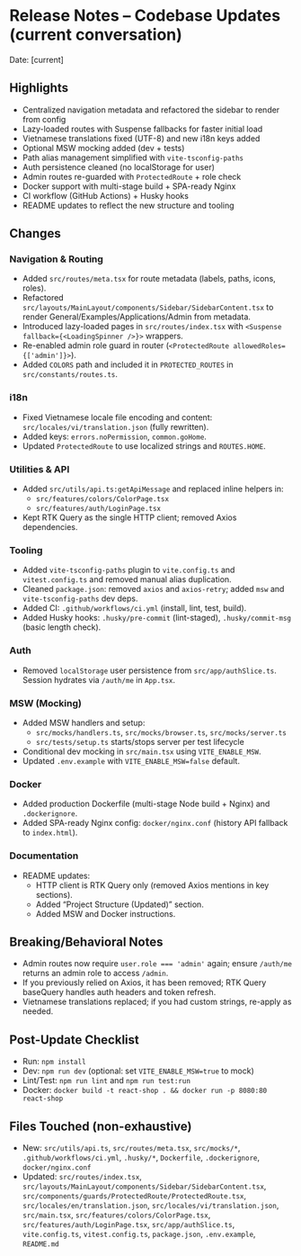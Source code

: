 # Release Notes – Codebase Updates (current conversation)

Date: [current]

## Highlights
- Centralized navigation metadata and refactored the sidebar to render from config
- Lazy-loaded routes with Suspense fallbacks for faster initial load
- Vietnamese translations fixed (UTF-8) and new i18n keys added
- Optional MSW mocking added (dev + tests)
- Path alias management simplified with `vite-tsconfig-paths`
- Auth persistence cleaned (no localStorage for user)
- Admin routes re-guarded with `ProtectedRoute` + role check
- Docker support with multi-stage build + SPA-ready Nginx
- CI workflow (GitHub Actions) + Husky hooks
- README updates to reflect the new structure and tooling

## Changes

### Navigation & Routing
- Added `src/routes/meta.tsx` for route metadata (labels, paths, icons, roles).
- Refactored `src/layouts/MainLayout/components/Sidebar/SidebarContent.tsx` to render General/Examples/Applications/Admin from metadata.
- Introduced lazy-loaded pages in `src/routes/index.tsx` with `<Suspense fallback={<LoadingSpinner />}>` wrappers.
- Re-enabled admin role guard in router (`<ProtectedRoute allowedRoles={['admin']}>`).
- Added `COLORS` path and included it in `PROTECTED_ROUTES` in `src/constants/routes.ts`.

### i18n
- Fixed Vietnamese locale file encoding and content: `src/locales/vi/translation.json` (fully rewritten).
- Added keys: `errors.noPermission`, `common.goHome`.
- Updated `ProtectedRoute` to use localized strings and `ROUTES.HOME`.

### Utilities & API
- Added `src/utils/api.ts:getApiMessage` and replaced inline helpers in:
  - `src/features/colors/ColorPage.tsx`
  - `src/features/auth/LoginPage.tsx`
- Kept RTK Query as the single HTTP client; removed Axios dependencies.

### Tooling
- Added `vite-tsconfig-paths` plugin to `vite.config.ts` and `vitest.config.ts` and removed manual alias duplication.
- Cleaned `package.json`: removed `axios` and `axios-retry`; added `msw` and `vite-tsconfig-paths` dev deps.
- Added CI: `.github/workflows/ci.yml` (install, lint, test, build).
- Added Husky hooks: `.husky/pre-commit` (lint-staged), `.husky/commit-msg` (basic length check).

### Auth
- Removed `localStorage` user persistence from `src/app/authSlice.ts`. Session hydrates via `/auth/me` in `App.tsx`.

### MSW (Mocking)
- Added MSW handlers and setup:
  - `src/mocks/handlers.ts`, `src/mocks/browser.ts`, `src/mocks/server.ts`
  - `src/tests/setup.ts` starts/stops server per test lifecycle
- Conditional dev mocking in `src/main.tsx` using `VITE_ENABLE_MSW`.
- Updated `.env.example` with `VITE_ENABLE_MSW=false` default.

### Docker
- Added production Dockerfile (multi-stage Node build + Nginx) and `.dockerignore`.
- Added SPA-ready Nginx config: `docker/nginx.conf` (history API fallback to `index.html`).

### Documentation
- README updates:
  - HTTP client is RTK Query only (removed Axios mentions in key sections).
  - Added “Project Structure (Updated)” section.
  - Added MSW and Docker instructions.

## Breaking/Behavioral Notes
- Admin routes now require `user.role === 'admin'` again; ensure `/auth/me` returns an admin role to access `/admin`.
- If you previously relied on Axios, it has been removed; RTK Query baseQuery handles auth headers and token refresh.
- Vietnamese translations replaced; if you had custom strings, re-apply as needed.

## Post-Update Checklist
- Run: `npm install`
- Dev: `npm run dev` (optional: set `VITE_ENABLE_MSW=true` to mock)
- Lint/Test: `npm run lint` and `npm run test:run`
- Docker: `docker build -t react-shop . && docker run -p 8080:80 react-shop`

## Files Touched (non-exhaustive)
- New: `src/utils/api.ts`, `src/routes/meta.tsx`, `src/mocks/*`, `.github/workflows/ci.yml`, `.husky/*`, `Dockerfile`, `.dockerignore`, `docker/nginx.conf`
- Updated: `src/routes/index.tsx`, `src/layouts/MainLayout/components/Sidebar/SidebarContent.tsx`, `src/components/guards/ProtectedRoute/ProtectedRoute.tsx`, `src/locales/en/translation.json`, `src/locales/vi/translation.json`, `src/main.tsx`, `src/features/colors/ColorPage.tsx`, `src/features/auth/LoginPage.tsx`, `src/app/authSlice.ts`, `vite.config.ts`, `vitest.config.ts`, `package.json`, `.env.example`, `README.md`

